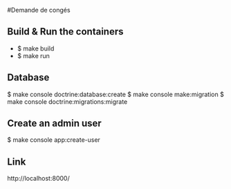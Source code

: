 #Demande de congés

## Build & Run the containers
- $ make build
- $ make run

## Database
$ make console doctrine:database:create
$ make console make:migration
$ make console doctrine:migrations:migrate

## Create an admin user
$ make console app:create-user

## Link
http://localhost:8000/
